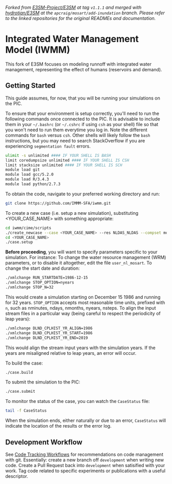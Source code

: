 *Forked from [E3SM-Project/E3SM](https://github.com/E3SM-Project/E3SM/tree/v1.1.1) at tag `v1.1.1` and merged with [hydrotian/E3SM](https://github.com/hydrotian/E3SM/tree/apcraig/mosart/add-inundation) at the `apcraig/mosart/add-inundation` branch. Please refer to the linked repositories for the original READMEs and documentation.*

Integrated Water Management Model (IWMM)
========================================

This fork of E3SM focuses on modeling runnoff with integrated water management, representing the effect of humans (reservoirs and demand).


Getting Started
---------------

This guide assumes, for now, that you will be running your simulations on the PIC.

To ensure that your environment is setup correctly, you'll need to run the following commands once connected to the PIC. It is advisable to include them in your `~/.bashrc` (or `~/.cshrc` if using `csh` as your shell) file so that you won't need to run them everytime you log in. Note the different commands for `bash` versus `csh`. Other shells will likely follow the `bash` instructions, but you may need to search StackOverflow if you are experiencing `segmentation fault` errors.

```bash
ulimit -s unlimited #### IF YOUR SHELL IS BASH
limit coredumpsize unlimited #### IF YOUR SHELL IS CSH
limit stacksize unlimited #### IF YOUR SHELL IS SCH
module load git
module load gcc/5.2.0
module load R/3.4.3
module load python/2.7.3
```

To obtain the code, navigate to your preferred working directory and run:
```bash
git clone https://github.com/IMMM-SFA/iwmm.git
```

To create a new case (i.e. setup a new simulation), substituting <YOUR_CASE_NAME> with something appropriate:
```bash
cd iwmm/cime/scripts
./create_newcase --case <YOUR_CASE_NAME> --res NLDAS_NLDAS --compset mosart_runoff_driven --project IM3
cd <YOUR_CASE_NAME>
./case.setup
```

**Before proceeding**, you will want to specify parameters specific to your simulation. For instance:
To change the water resource management (WRM) parameters, or to disable it altogether, edit the file `user_nl_mosart`.
To change the start date and duration:
```bash
./xmlchange RUN_STARTDATE=1986-12-15
./xmlchange STOP_OPTION=nyears
./xmlchange STOP_N=32
```
This would create a simulation starting on December 15 1986 and running for 32 years. `STOP_OPTION` accepts most reasonable time units, prefixed with `n`, such as nminutes, ndays, nmonths, nyears, nsteps.
To align the input stream files in a particular way (being careful to respect the periodicity of leap years):
```bash
./xmlchange DLND_CPLHIST_YR_ALIGN=1986
./xmlchange DLND_CPLHIST_YR_START=1986
./xmlchange DLND_CPLHIST_YR_END=2019
```
This would align the stream input years with the simulation years. If the years are misaligned relative to leap years, an error will occur.

To build the case:
```bash
./case.build
```

To submit the simulation to the PIC:
```bash
./case.submit
```

To monitor the status of the case, you can watch the `CaseStatus` file:
```bash
tail -f CaseStatus
```

When the simulation ends, either naturally or due to an error, `CaseStatus` will indicate the location of the results or the error log.


Development Workflow
--------------------

See [Code Tracking Workflows](https://immm-sfa.atlassian.net/wiki/spaces/IP/pages/642809857/Code+Tracking+Workflows) for recommendations on code management with git. Essentially: create a new branch off `development` when writing new code. Create a Pull Request back into `development` when satisified with your work. Tag code related to specific experiments or publications with a useful descriptor.

